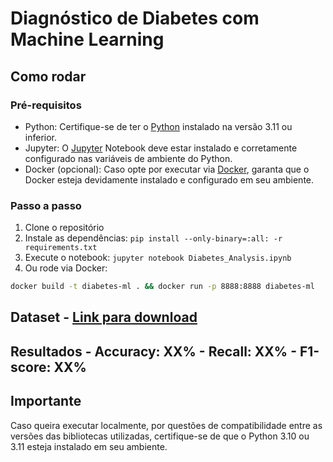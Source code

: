 # Diagnóstico de Diabetes com Machine Learning

## Como rodar

### Pré-requisitos

- Python: Certifique-se de ter o [Python](https://www.python.org/downloads/release/python-3119/) instalado na versão 3.11 ou inferior.
- Jupyter: O [Jupyter](https://docs.jupyter.org/pt-br/latest/install/notebook-classic.html) Notebook deve estar instalado e corretamente configurado nas variáveis de ambiente do Python.
- Docker (opcional): Caso opte por executar via [Docker](https://docs.docker.com/engine/install/), garanta que o Docker esteja devidamente instalado e configurado em seu ambiente.

### Passo a passo

1. Clone o repositório
2. Instale as dependências: `pip install --only-binary=:all: -r requirements.txt`
3. Execute o notebook: `jupyter notebook Diabetes_Analysis.ipynb`
4. Ou rode via Docker:

```bash
docker build -t diabetes-ml . && docker run -p 8888:8888 diabetes-ml
```

## Dataset - [Link para download](https://www.kaggle.com/datasets/mathchi/diabetes-data-set/data) 

## Resultados - Accuracy: XX% - Recall: XX% - F1-score: XX%

## Importante
Caso queira executar localmente, por questões de compatibilidade entre as versões das bibliotecas utilizadas, certifique-se de que o Python 3.10 ou 3.11 esteja instalado em seu ambiente.